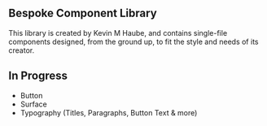 ## Bespoke Component Library

This library is created by Kevin M Haube, and contains single-file components designed, from the ground up, to fit the style and needs of its creator.

## In Progress

- Button
- Surface
- Typography (Titles, Paragraphs, Button Text & more)